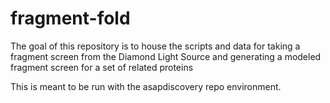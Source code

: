 # fragment-fold
The goal of this repository is to house the scripts and data for taking a fragment screen from the Diamond Light Source and generating a modeled fragment screen for a set of related proteins

This is meant to be run with the asapdiscovery repo environment.

